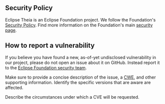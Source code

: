 ## Security Policy

Eclipse Theia is an Eclipse Foundation project. We follow the Foundation's [Security Policy](https://www.eclipse.org/security/policy.php). Find more information on the Foundation's main [security page](https://www.eclipse.org/security/).

## How to report a vulnerability

If you believe you have found a new, as-of-yet undisclosed vulnerability in our project, please do not open an issue about it on GitHub. Instead report it to the [Eclipse Foundation security team](https://www.eclipse.org/security/).

Make sure to provide a concise description of the issue, a [CWE](https://cwe.mitre.org/), and other supporting information. Identify the specific versions that are aware are affected.

Describe the circumstances under which a CVE will be requested.
